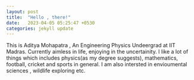 ```yaml
---
layout: post
title:  "Hello , there!"
date:   2023-04-05 05:25:47 +0530
categories: jekyll update
---
```


This is Aditya Mohapatra , An Engineering Physics Undeergrad at IIT Madras. Currently aimless in life, enjoying in the uncertainity. I like a lot of things which includes physics(as my degree suggests), mathematics, football, cricket and sports in general. I am also intersted in envioumental sciences , wildlife exploring etc.
